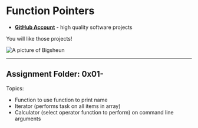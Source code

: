 # Function Pointers

- __[GitHub Account](github.com/Bigsheun)__ - high quality software projects


You will like those projects!


 ![A picture of Bigsheun](https://avatars.githubusercontent.com/u/88635898?s=120&v=4 "Bigsehun")
___
## Assignment Folder: 0x01-

Topics:
 - Function to use function to print name
 - Iterator (performs task on all items in array)
 - Calculator (select operator function to perform)
 on command line arguments
